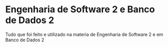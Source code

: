 # Engenharia de Software 2 e Banco de Dados 2
 Tudo que foi feito e utilizado na materia de Engenharia de Software 2 e em Banco de Dados 2
